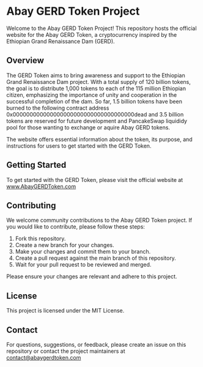 # Abay GERD Token Project

Welcome to the Abay GERD Token Project! This repository hosts the official website for the Abay GERD Token, a cryptocurrency inspired by the Ethiopian Grand Renaissance Dam (GERD).

## Overview

The GERD Token aims to bring awareness and support to the Ethiopian Grand Renaissance Dam project. With a total supply of 120 billion tokens, the goal is to distribute 1,000 tokens to each of the 115 million Ethiopian citizen, emphasizing the importance of unity and cooperation in the successful completion of the dam. So far, 1.5 billion tokens have been burned to the following contract address 0x000000000000000000000000000000000000dead and 3.5 billion tokens are reserved for future development and PancakeSwap liquididy pool for those wanting to exchange or aquire Abay GERD tokens. 

The website offers essential information about the token, its purpose, and instructions for users to get started with the GERD Token.

## Getting Started

To get started with the GERD Token, please visit the official website at www.AbayGERDToken.com

## Contributing

We welcome community contributions to the Abay GERD Token project. If you would like to contribute, please follow these steps:

1. Fork this repository.
2. Create a new branch for your changes.
3. Make your changes and commit them to your branch.
4. Create a pull request against the main branch of this repository.
5. Wait for your pull request to be reviewed and merged.

Please ensure your changes are relevant and adhere to this project.

## License

This project is licensed under the MIT License.

## Contact

For questions, suggestions, or feedback, please create an issue on this repository or contact the project maintainers at contact@abaygerdtoken.com

